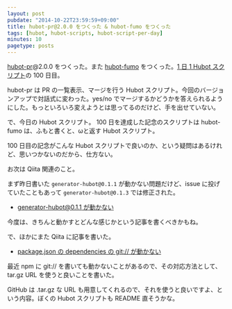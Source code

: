 ```yaml
---
layout: post
pubdate: "2014-10-22T23:59:59+09:00"
title: hubot-pr@2.0.0 をつくった & hubot-fumo をつくった
tags: [hubot, hubot-scripts, hubot-script-per-day]
minutes: 10
pagetype: posts
---
```

[hubot-pr][gh:bouzuya/hubot-pr]@2.0.0 をつくった。また [hubot-fumo][gh:bouzuya/hubot-fumo] をつくった。[1 日 1 Hubot スクリプト][hubot-script-per-day]の 100 日目。

hubot-pr は PR の一覧表示、マージを行う Hubot スクリプト。今回のバージョンアップで対話式に変わった。yes/no でマージするかどうかを答えられるようにした。もっといろいろ変えようとは思ってるのだけど、手を出せていない。

で、今日の Hubot スクリプト。 100 日を達成した記念のスクリプトは hubot-fumo は、ふもと書くと、ωと返す Hubot スクリプト。

100 日目の記念がこんな Hubot スクリプトで良いのか、という疑問はあるけれど、思いつかないのだから、仕方ない。

お次は Qiita 関連のこと。

まず昨日書いた `generator-hubot@0.1.1` が動かない問題だけど、issue に投げていたこともあって `generator-hubot@0.1.3` では修正された。

- [generator-hubot@0.1.1 が動かない][qiita:fc4739d9c5c8ced99010]

今度は、きちんと動かすとどんな感じかという記事を書くべきかもね。

で、ほかにまた Qiita に記事を書いた。

- [package.json の dependencies の git:// が動かない][qiita:325e2dbd30bbe54b0ae4]

最近 npm に git:// を書いても動かないことがあるので、その対応方法として、tar.gz URL を使うと良いことを書いた。

GitHub は .tar.gz な URL も用意してくれるので、それを使うと良いですよ、という内容。ぼくの Hubot スクリプトも README 直そうかな。

[qiita:325e2dbd30bbe54b0ae4]: http://qiita.com/bouzuya/items/325e2dbd30bbe54b0ae4
[qiita:fc4739d9c5c8ced99010]: http://qiita.com/bouzuya/items/fc4739d9c5c8ced99010
[gh:bouzuya/hubot-pr]: https://github.com/bouzuya/hubot-pr
[gh:bouzuya/hubot-fumo]: https://github.com/bouzuya/hubot-fumo
[hubot-script-per-day]: http://blog.bouzuya.net/posts?tags=hubot-script-per-day
